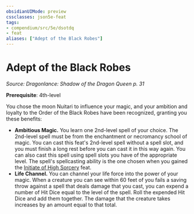 ```yaml
---
obsidianUIMode: preview
cssclasses: json5e-feat
tags:
- compendium/src/5e/dsotdq
- feat
aliases: ["Adept of the Black Robes"]
---
```

# Adept of the Black Robes
*Source: Dragonlance: Shadow of the Dragon Queen p. 31*  

**Prerequisite**: 4th-level

You chose the moon Nuitari to influence your magic, and your ambition and loyalty to the Order of the Black Robes have been recognized, granting you these benefits:

- **Ambitious Magic.** You learn one 2nd-level spell of your choice. The 2nd-level spell must be from the enchantment or necromancy school of magic. You can cast this feat's 2nd-level spell without a spell slot, and you must finish a long rest before you can cast it in this way again. You can also cast this spell using spell slots you have of the appropriate level. The spell's spellcasting ability is the one chosen when you gained the [Initiate of High Sorcery](2-Mechanics/CLI/feats/initiate-of-high-sorcery-dsotdq.md) feat.  
- **Life Channel.** You can channel your life force into the power of your magic. When a creature you can see within 60 feet of you fails a saving throw against a spell that deals damage that you cast, you can expend a number of Hit Dice equal to the level of the spell. Roll the expended Hit Dice and add them together. The damage that the creature takes increases by an amount equal to that total.